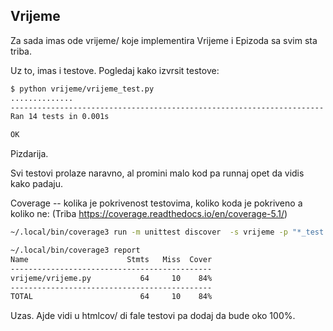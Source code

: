 ## Vrijeme

Za sada imas ode vrijeme/ koje implementira Vrijeme i Epizoda sa svim sta triba.

Uz to, imas i testove. Pogledaj kako izvrsit testove:

```bash
$ python vrijeme/vrijeme_test.py
..............
----------------------------------------------------------------------
Ran 14 tests in 0.001s

OK
```

Pizdarija.

Svi testovi prolaze naravno, al promini malo kod pa runnaj opet da vidis kako padaju.

Coverage -- kolika je pokrivenost testovima, koliko koda je pokriveno a koliko ne:
(Triba https://coverage.readthedocs.io/en/coverage-5.1/)


```bash
~/.local/bin/coverage3 run -m unittest discover  -s vrijeme -p "*_test.py"
```

```bash
~/.local/bin/coverage3 report
Name                      Stmts   Miss  Cover
---------------------------------------------
vrijeme/vrijeme.py           64     10    84%
---------------------------------------------
TOTAL                        64     10    84%

```

Uzas. Ajde vidi u htmlcov/ di fale testovi pa dodaj da bude oko 100%.
